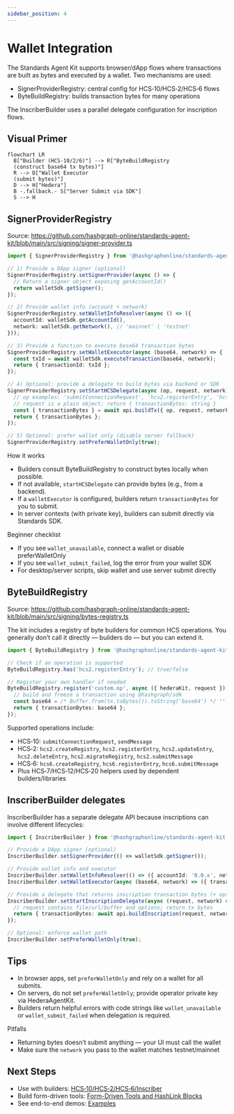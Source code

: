 ```yaml
---
sidebar_position: 4
---
```


# Wallet Integration

The Standards Agent Kit supports browser/dApp flows where transactions are built as bytes and executed by a wallet. Two mechanisms are used:

- SignerProviderRegistry: central config for HCS‑10/HCS‑2/HCS‑6 flows
- ByteBuildRegistry: builds transaction bytes for many operations

The InscriberBuilder uses a parallel delegate configuration for inscription flows.

## Visual Primer

```mermaid
flowchart LR
  B["Builder (HCS-10/2/6)"] --> R["ByteBuildRegistry
  (construct base64 tx bytes)"]
  R --> D["Wallet Executor
  (submit bytes)"]
  D --> H["Hedera"]
  B -.fallback.- S["Server Submit via SDK"]
  S --> H
```

## SignerProviderRegistry

Source: https://github.com/hashgraph-online/standards-agent-kit/blob/main/src/signing/signer-provider.ts

```ts
import { SignerProviderRegistry } from '@hashgraphonline/standards-agent-kit';

// 1) Provide a DApp signer (optional)
SignerProviderRegistry.setSignerProvider(async () => {
  // Return a signer object exposing getAccountId()
  return walletSdk.getSigner();
});

// 2) Provide wallet info (account + network)
SignerProviderRegistry.setWalletInfoResolver(async () => ({
  accountId: walletSdk.getAccountId(),
  network: walletSdk.getNetwork(), // 'mainnet' | 'testnet'
}));

// 3) Provide a function to execute base64 transaction bytes
SignerProviderRegistry.setWalletExecutor(async (base64, network) => {
  const txId = await walletSdk.executeTransaction(base64, network);
  return { transactionId: txId };
});

// 4) Optional: provide a delegate to build bytes via backend or SDK
SignerProviderRegistry.setStartHCSDelegate(async (op, request, network) => {
  // op examples: 'submitConnectionRequest', 'hcs2.registerEntry', 'hcs6.createRegistry'
  // request is a plain object; return { transactionBytes: string }
  const { transactionBytes } = await api.buildTx({ op, request, network });
  return { transactionBytes };
});

// 5) Optional: prefer wallet only (disable server fallback)
SignerProviderRegistry.setPreferWalletOnly(true);
```

How it works
- Builders consult ByteBuildRegistry to construct bytes locally when possible.
- If not available, `startHCSDelegate` can provide bytes (e.g., from a backend).
- If a `walletExecutor` is configured, builders return `transactionBytes` for you to submit.
- In server contexts (with private key), builders can submit directly via Standards SDK.

Beginner checklist
- If you see `wallet_unavailable`, connect a wallet or disable preferWalletOnly
- If you see `wallet_submit_failed`, log the error from your wallet SDK
- For desktop/server scripts, skip wallet and use server submit directly

## ByteBuildRegistry

Source: https://github.com/hashgraph-online/standards-agent-kit/blob/main/src/signing/bytes-registry.ts

The kit includes a registry of byte builders for common HCS operations. You generally don’t call it directly — builders do — but you can extend it.

```ts
import { ByteBuildRegistry } from '@hashgraphonline/standards-agent-kit';

// Check if an operation is supported
ByteBuildRegistry.has('hcs2.registerEntry'); // true/false

// Register your own handler if needed
ByteBuildRegistry.register('custom.op', async ({ hederaKit, request }) => {
  // build and freeze a transaction using @hashgraph/sdk
  const base64 = /* Buffer.from(tx.toBytes()).toString('base64') */ '';
  return { transactionBytes: base64 };
});
```

Supported operations include:
- HCS‑10: `submitConnectionRequest`, `sendMessage`
- HCS‑2: `hcs2.createRegistry`, `hcs2.registerEntry`, `hcs2.updateEntry`, `hcs2.deleteEntry`, `hcs2.migrateRegistry`, `hcs2.submitMessage`
- HCS‑6: `hcs6.createRegistry`, `hcs6.registerEntry`, `hcs6.submitMessage`
- Plus HCS‑7/HCS‑12/HCS‑20 helpers used by dependent builders/libraries

## InscriberBuilder delegates

InscriberBuilder has a separate delegate API because inscriptions can involve different lifecycles:

```ts
import { InscriberBuilder } from '@hashgraphonline/standards-agent-kit';

// Provide a DApp signer (optional)
InscriberBuilder.setSignerProvider(() => walletSdk.getSigner());

// Provide wallet info and executor
InscriberBuilder.setWalletInfoResolver(() => ({ accountId: '0.0.x', network: 'testnet' }));
InscriberBuilder.setWalletExecutor(async (base64, network) => ({ transactionId: await walletSdk.executeTransaction(base64, network) }));

// Provide a delegate that returns inscription transaction bytes (+ optional job/topic hints)
InscriberBuilder.setStartInscriptionDelegate(async (request, network) => {
  // request contains file/url/buffer and options; return tx bytes
  return { transactionBytes: await api.buildInscription(request, network) };
});

// Optional: enforce wallet path
InscriberBuilder.setPreferWalletOnly(true);
```

## Tips
- In browser apps, set `preferWalletOnly` and rely on a wallet for all submits.
- On servers, do not set `preferWalletOnly`; provide operator private key via HederaAgentKit.
- Builders return helpful errors with code strings like `wallet_unavailable` or `wallet_submit_failed` when delegation is required.

Pitfalls
- Returning bytes doesn’t submit anything — your UI must call the wallet
- Make sure the `network` you pass to the wallet matches testnet/mainnet

## Next Steps

- Use with builders: [HCS‑10/HCS‑2/HCS‑6/Inscriber](./builders.md)
- Build form-driven tools: [Form-Driven Tools and HashLink Blocks](./tool-forms-and-hashlinks.md)
- See end-to-end demos: [Examples](./examples.md)
